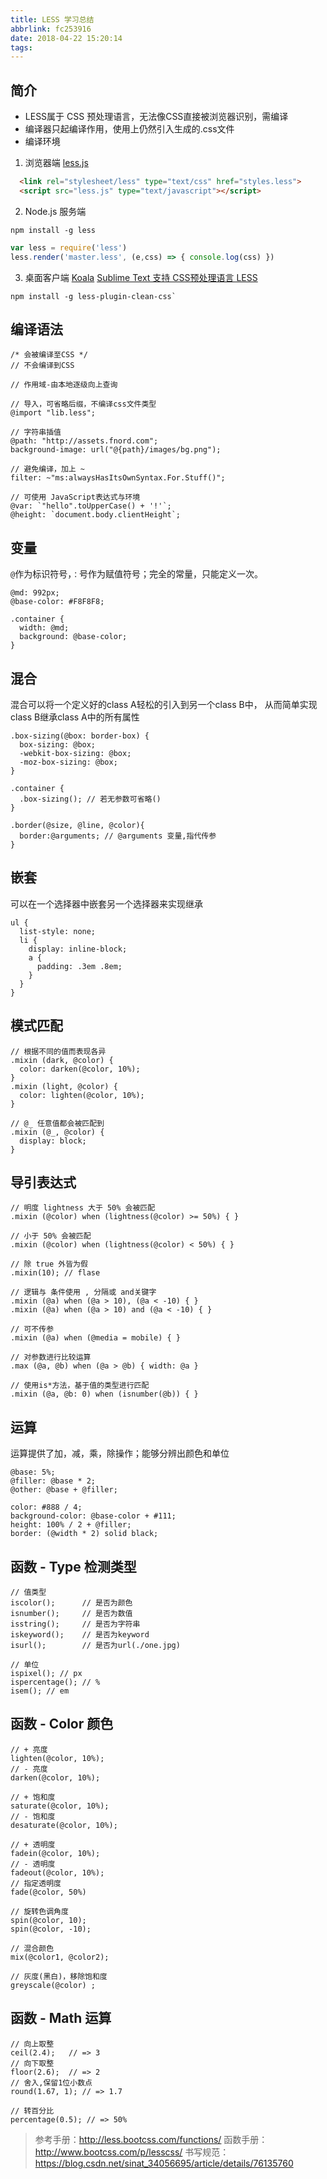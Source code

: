 ```yaml
---
title: LESS 学习总结
abbrlink: fc253916
date: 2018-04-22 15:20:14
tags:
---
```


## 简介
- LESS属于 CSS 预处理语言，无法像CSS直接被浏览器识别，需编译
- 编译器只起编译作用，使用上仍然引入生成的.css文件
- 编译环境
1. 浏览器端  [less.js](http://www.bootcdn.cn/less.js/) 
```html
  <link rel="stylesheet/less" type="text/css" href="styles.less">
  <script src="less.js" type="text/javascript"></script>
```
2. Node.js 服务端
```
npm install -g less
```
```javascript
var less = require('less')
less.render('master.less', (e,css) => { console.log(css) })
```
3. 桌面客户端
[Koala](http://koala-app.com/index-zh.html) 
[Sublime Text 支持 CSS预处理语言 LESS](https://blog.csdn.net/wildye/article/details/79117689)
```
npm install -g less-plugin-clean-css`
```


## 编译语法
```less
/* 会被编译至CSS */
// 不会编译到CSS

// 作用域-由本地逐级向上查询

// 导入，可省略后缀，不编译css文件类型
@import "lib.less";

// 字符串插值
@path: "http://assets.fnord.com";
background-image: url("@{path}/images/bg.png");

// 避免编译，加上 ~
filter: ~"ms:alwaysHasItsOwnSyntax.For.Stuff()";

// 可使用 JavaScript表达式与环境
@var: `"hello".toUpperCase() + '!'`;
@height: `document.body.clientHeight`;
```

## 变量
`@`作为标识符号，`：`号作为赋值符号；完全的常量，只能定义一次。
```less
@md: 992px;
@base-color: #F8F8F8;

.container {
  width: @md;
  background: @base-color;
}
```
## 混合
混合可以将一个定义好的class A轻松的引入到另一个class B中，
从而简单实现class B继承class A中的所有属性
```less
.box-sizing(@box: border-box) {
  box-sizing: @box;
  -webkit-box-sizing: @box;
  -moz-box-sizing: @box;
}

.container {
  .box-sizing(); // 若无参数可省略()
}

.border(@size, @line, @color){
  border:@arguments; // @arguments 变量,指代传参
}
```
## 嵌套
可以在一个选择器中嵌套另一个选择器来实现继承
```less
ul {
  list-style: none;
  li {
    display: inline-block;
    a {
      padding: .3em .8em;
    }
  }
}
```
## 模式匹配
```less
// 根据不同的值而表现各异
.mixin (dark, @color) {
  color: darken(@color, 10%);
}
.mixin (light, @color) {
  color: lighten(@color, 10%);
}

// @_ 任意值都会被匹配到
.mixin (@_, @color) {
  display: block;
}
```
## 导引表达式
```less
// 明度 lightness 大于 50% 会被匹配
.mixin (@color) when (lightness(@color) >= 50%) { }

// 小于 50% 会被匹配
.mixin (@color) when (lightness(@color) < 50%) { }

// 除 true 外皆为假
.mixin(10); // flase

// 逻辑与 条件使用 , 分隔或 and关键字
.mixin (@a) when (@a > 10), (@a < -10) { }
.mixin (@a) when (@a > 10) and (@a < -10) { }

// 可不传参
.mixin (@a) when (@media = mobile) { }

// 对参数进行比较运算
.max (@a, @b) when (@a > @b) { width: @a }

// 使用is*方法，基于值的类型进行匹配
.mixin (@a, @b: 0) when (isnumber(@b)) { }
```

## 运算
运算提供了加，减，乘，除操作；能够分辨出颜色和单位
```less
@base: 5%;
@filler: @base * 2;
@other: @base + @filler;

color: #888 / 4;
background-color: @base-color + #111;
height: 100% / 2 + @filler;
border: (@width * 2) solid black;
```
## 函数 - Type 检测类型
```less
// 值类型
iscolor();      // 是否为颜色
isnumber();     // 是否为数值
isstring();     // 是否为字符串
iskeyword();    // 是否为keyword
isurl();        // 是否为url(./one.jpg)

// 单位
ispixel(); // px
ispercentage(); // %
isem(); // em
```
## 函数 - Color 颜色
```less
// + 亮度
lighten(@color, 10%);
// - 亮度
darken(@color, 10%); 

// + 饱和度
saturate(@color, 10%); 
// - 饱和度
desaturate(@color, 10%);

// + 透明度
fadein(@color, 10%);
// - 透明度
fadeout(@color, 10%); 
// 指定透明度
fade(@color, 50%)

// 旋转色调角度
spin(@color, 10);
spin(@color, -10);

// 混合颜色
mix(@color1, @color2);

// 灰度(黑白)，移除饱和度 
greyscale(@color) ;
```
## 函数 - Math 运算
```less
// 向上取整
ceil(2.4);   // => 3
// 向下取整
floor(2.6);  // => 2
// 舍入,保留1位小数点
round(1.67, 1); // => 1.7

// 转百分比
percentage(0.5); // => 50%
```
>参考手册：http://less.bootcss.com/functions/
>函数手册：http://www.bootcss.com/p/lesscss/
>书写规范：https://blog.csdn.net/sinat_34056695/article/details/76135760
